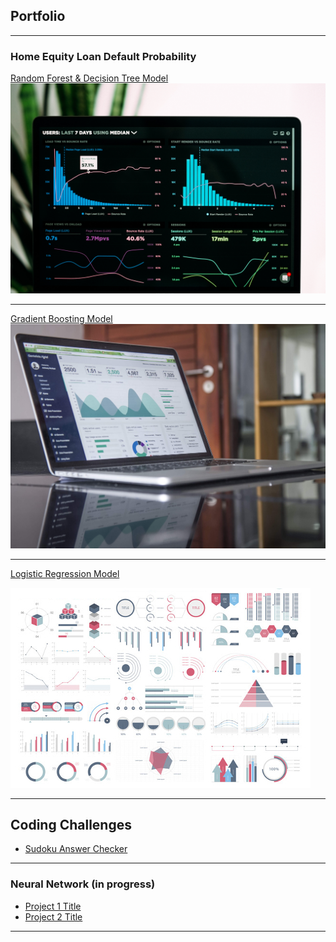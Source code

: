 ## Portfolio

---

### Home Equity Loan Default Probability

[Random Forest & Decision Tree Model](https://anisbhimani.github.io/pdf/Home%20Equity%20Default-RF.html)
<img src="images/Data_1.jpg?raw=true"/>

---
[Gradient Boosting Model](/pdf/sample_presentation.pdf)
<img src="images/Data_2.jpg?raw=true"/>

---
[Logistic Regression Model](http://example.com)

<img src="images/dummy_thumbnail.jpg?raw=true"/>

---

## Coding Challenges 

- [Sudoku Answer Checker](https://anisbhimani.github.io/Code/Sudoku_Checker.ipynb) 

---
### Neural Network (in progress)

- [Project 1 Title](http://example.com/)
- [Project 2 Title](http://example.com/)

---


<!-- Remove above link if you don't want to attibute -->
